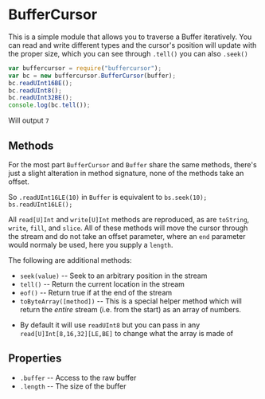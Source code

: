 BufferCursor
============

This is a simple module that allows you to traverse a Buffer iteratively. You
can read and write different types and the cursor's position will update with
the proper size, which you can see through `.tell()` you can also
`.seek()`

```javascript
var buffercursor = require("buffercursor");
var bc = new buffercursor.BufferCursor(buffer);
bc.readUInt16BE();
bc.readUInt8();
bc.readUInt32BE();
console.log(bc.tell());
```

Will output `7`

Methods
-------

For the most part `BufferCursor` and `Buffer` share the same methods, there's
just a slight alteration in method signature, none of the methods take an
offset.

So `.readUInt16LE(10)` in `Buffer` is equivalent to `bs.seek(10); bs.readUInt16LE();`

All `read[U]Int` and `write[U]Int` methods are reproduced, as are `toString`,
`write`, `fill`, and `slice`. All of these methods will move the cursor through
the stream and do not take an offset parameter, where an `end` parameter would
normaly be used, here you supply a `length`.

The following are additional methods:

 * `seek(value)` -- Seek to an arbitrary position in the stream
 * `tell()` -- Return the current location in the stream
 * `eof()` -- Return true if at the end of the stream
 * `toByteArray([method])` -- This is a special helper method which will return
the *entire* stream (i.e. from the start) as an array of numbers.
  - By default it will use `readUInt8` but you can pass in any
`read[U]Int[8,16,32][LE,BE]` to change what the array is made of

Properties
----------

 * `.buffer` -- Access to the raw buffer
 * `.length` -- The size of the buffer
